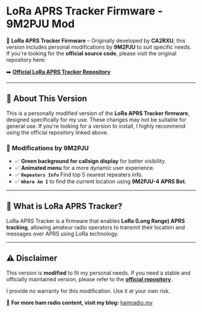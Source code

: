 # LoRa APRS Tracker Firmware - 9M2PJU Mod

🚀 **LoRa APRS Tracker Firmware** – Originally developed by **CA2RXU**, this version includes personal modifications by **9M2PJU** to suit specific needs. If you're looking for the **official source code**, please visit the original repository here:

➡️ **[Official LoRa APRS Tracker Repository](https://github.com/richonguzman/LoRa_APRS_Tracker)**

---

## 📌 About This Version

This is a personally modified version of the **LoRa APRS Tracker firmware**, designed specifically for my use. These changes may not be suitable for general use. If you're looking for a version to install, I highly recommend using the official repository linked above.

### 🔧 **Modifications by 9M2PJU**
- ✅ **Green background for callsign display** for better visibility.
- ✅ **Animated menu** for a more dynamic user experience.
- ✅ **`Repeaters Info`** Find top 5 nearest repeaters info.
- ✅ **`Where Am I`** to find the current location using **9M2PJU-4 APRS Bot**.

---

## 📡 What is LoRa APRS Tracker?
LoRa APRS Tracker is a firmware that enables **LoRa (Long Range) APRS tracking**, allowing amateur radio operators to transmit their location and messages over APRS using LoRa technology.

---

## ⚠️ Disclaimer
This version is **modified** to fit my personal needs. If you need a stable and officially maintained version, please refer to the **[official repository](https://github.com/richonguzman/LoRa_APRS_Tracker)**.

I provide no warranty for this modification. Use it at your own risk.

🚀 **For more ham radio content, visit my blog:** [hamradio.my](https://hamradio.my)


